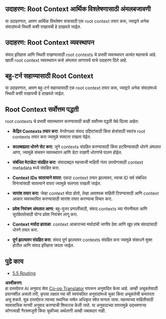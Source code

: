 <!--
CO_OP_TRANSLATOR_METADATA:
{
  "original_hash": "8311f46a35cf608c9780f39b62c9dc3f",
  "translation_date": "2025-07-14T02:00:57+00:00",
  "source_file": "05-AdvancedTopics/mcp-root-contexts/README.md",
  "language_code": "mr"
}
-->
## उदाहरण: Root Context आर्थिक विश्लेषणासाठी अंमलबजावणी

या उदाहरणात, आपण आर्थिक विश्लेषण सत्रासाठी एक root context तयार करू, ज्याद्वारे अनेक संवादांमध्ये स्थिती कशी राखायची हे दाखवले जाईल.

## उदाहरण: Root Context व्यवस्थापन

संवाद इतिहास आणि स्थिती राखण्यासाठी root contexts चे प्रभावी व्यवस्थापन अत्यंत महत्त्वाचे आहे. खाली root context व्यवस्थापन कसे अंमलात आणायचे याचे उदाहरण दिले आहे.

## बहु-टर्न सहाय्यासाठी Root Context

या उदाहरणात, आपण बहु-टर्न सहाय्यासाठी एक root context तयार करू, ज्याद्वारे अनेक संवादांमध्ये स्थिती कशी राखायची हे दाखवले जाईल.

## Root Context सर्वोत्तम पद्धती

root contexts चे प्रभावी व्यवस्थापन करण्यासाठी काही सर्वोत्तम पद्धती येथे दिल्या आहेत:

- **केंद्रित Contexts तयार करा**: वेगवेगळ्या संवाद उद्दिष्टांसाठी किंवा क्षेत्रांसाठी स्वतंत्र root contexts तयार करा ज्यामुळे स्पष्टता राखता येईल.

- **कालबाह्यता धोरणे सेट करा**: जुने contexts संग्रहित करण्यासाठी किंवा हटविण्यासाठी धोरणे अंमलात आणा, ज्यामुळे संचयन व्यवस्थापन आणि डेटा राखणी धोरणांचे पालन होईल.

- **संबंधित मेटाडेटा संग्रहित करा**: संवादाबद्दल महत्त्वाची माहिती नंतर उपयोगासाठी context metadata मध्ये संग्रहित करा.

- **Context IDs सातत्याने वापरा**: एकदा context तयार झाल्यावर, त्याचा ID सर्व संबंधित विनंत्यांसाठी सातत्याने वापरा ज्यामुळे सलगता राखली जाईल.

- **सारांश तयार करा**: जेव्हा context मोठा होतो, तेव्हा आवश्यक माहिती टिपण्यासाठी आणि context आकार व्यवस्थापित करण्यासाठी सारांश तयार करण्याचा विचार करा.

- **प्रवेश नियंत्रण अंमलात आणा**: बहु-युजर प्रणालींसाठी, संवाद contexts च्या गोपनीयता आणि सुरक्षिततेसाठी योग्य प्रवेश नियंत्रण लागू करा.

- **Context मर्यादा हाताळा**: context आकाराच्या मर्यादांची जाणीव ठेवा आणि खूप लांब संवादांसाठी धोरणे तयार करा.

- **पूर्ण झाल्यावर संग्रहित करा**: संवाद पूर्ण झाल्यावर contexts संग्रहित करा ज्यामुळे संसाधने मुक्त होतील आणि संवाद इतिहास जपला जाईल.

## पुढे काय

- [5.5 Routing](../mcp-routing/README.md)

**अस्वीकरण**:  
हा दस्तऐवज AI अनुवाद सेवा [Co-op Translator](https://github.com/Azure/co-op-translator) वापरून अनुवादित केला आहे. आम्ही अचूकतेसाठी प्रयत्नशील असलो तरी, कृपया लक्षात घ्या की स्वयंचलित अनुवादांमध्ये चुका किंवा अचूकतेची कमतरता असू शकते. मूळ दस्तऐवज त्याच्या स्थानिक भाषेत अधिकृत स्रोत मानला जावा. महत्त्वाच्या माहितीसाठी व्यावसायिक मानवी अनुवाद करण्याची शिफारस केली जाते. या अनुवादाच्या वापरामुळे उद्भवणाऱ्या कोणत्याही गैरसमजुती किंवा चुकीच्या अर्थलागी आम्ही जबाबदार नाही.